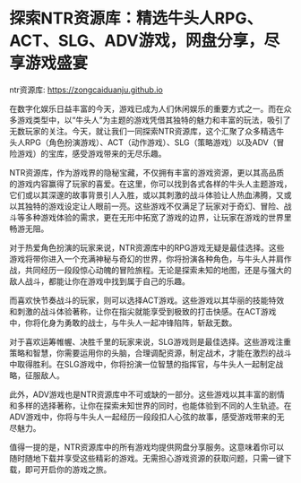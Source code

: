 # 探索NTR资源库：精选牛头人RPG、ACT、SLG、ADV游戏，网盘分享，尽享游戏盛宴

ntr资源库: <https://zongcaiduanju.github.io>

在数字化娱乐日益丰富的今天，游戏已成为人们休闲娱乐的重要方式之一。而在众多游戏类型中，以“牛头人”为主题的游戏凭借其独特的魅力和丰富的玩法，吸引了无数玩家的关注。今天，就让我们一同探索NTR资源库，这个汇聚了众多精选牛头人RPG（角色扮演游戏）、ACT（动作游戏）、SLG（策略游戏）以及ADV（冒险游戏）的宝库，感受游戏带来的无尽乐趣。

NTR资源库，作为游戏界的隐秘宝藏，不仅拥有丰富的游戏资源，更以其高品质的游戏内容赢得了玩家的喜爱。在这里，你可以找到各式各样的牛头人主题游戏，它们或以其深邃的故事背景引人入胜，或以其刺激的战斗体验让人热血沸腾，又或以其独特的游戏设定让人眼前一亮。这些游戏不仅满足了玩家对于奇幻、冒险、战斗等多种游戏体验的需求，更在无形中拓宽了游戏的边界，让玩家在游戏的世界里畅游无阻。

对于热爱角色扮演的玩家来说，NTR资源库中的RPG游戏无疑是最佳选择。这些游戏将带你进入一个充满神秘与奇幻的世界，你将扮演各种角色，与牛头人并肩作战，共同经历一段段惊心动魄的冒险旅程。无论是探索未知的地图，还是与强大的敌人战斗，都能让你在游戏中找到属于自己的乐趣。

而喜欢快节奏战斗的玩家，则可以选择ACT游戏。这些游戏以其华丽的技能特效和刺激的战斗体验著称，让你在指尖就能享受到极致的打击快感。在ACT游戏中，你将化身为勇敢的战士，与牛头人一起冲锋陷阵，斩敌无数。

对于喜欢运筹帷幄、决胜千里的玩家来说，SLG游戏则是最佳选择。这些游戏注重策略和智慧，你需要运用你的头脑，合理调配资源，制定战术，才能在激烈的战斗中取得胜利。在SLG游戏中，你将扮演一位智慧的指挥官，与牛头人一起制定战略，征服敌人。

此外，ADV游戏也是NTR资源库中不可或缺的一部分。这些游戏以其丰富的剧情和多样的选择著称，让你在探索未知世界的同时，也能体验到不同的人生轨迹。在ADV游戏中，你将与牛头人一起经历一段段扣人心弦的故事，感受游戏带来的无尽魅力。

值得一提的是，NTR资源库中的所有游戏均提供网盘分享服务。这意味着你可以随时随地下载并享受这些精彩的游戏。无需担心游戏资源的获取问题，只需一键下载，即可开启你的游戏之旅。